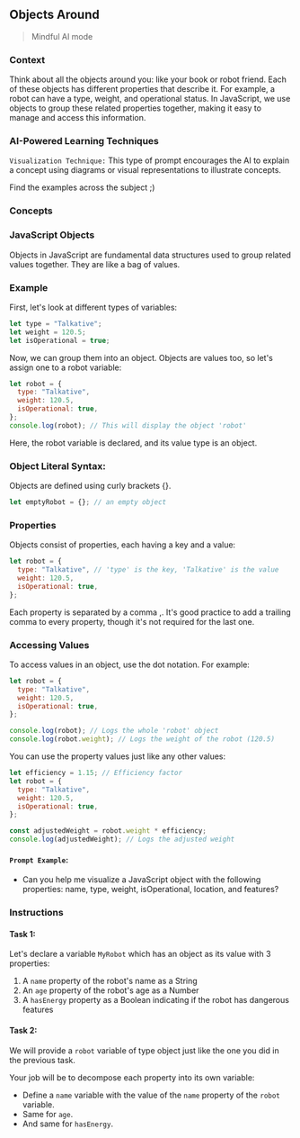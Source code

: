 ## Objects Around

> Mindful AI mode

### Context

Think about all the objects around you: like your book or robot friend. Each of these objects has different properties that describe it. For example, a robot can have a type, weight, and operational status. In JavaScript, we use objects to group these related properties together, making it easy to manage and access this information.

### AI-Powered Learning Techniques

`Visualization Technique:`
This type of prompt encourages the AI to explain a concept using diagrams or visual representations to illustrate concepts.

Find the examples across the subject ;)

### Concepts

### JavaScript Objects

Objects in JavaScript are fundamental data structures used to group related values together. They are like a bag of values.

### Example

First, let's look at different types of variables:

```js
let type = "Talkative";
let weight = 120.5;
let isOperational = true;
```

Now, we can group them into an object. Objects are values too, so let's assign one to a robot variable:

```js
let robot = {
  type: "Talkative",
  weight: 120.5,
  isOperational: true,
};
console.log(robot); // This will display the object 'robot'
```

Here, the robot variable is declared, and its value type is an object.

### Object Literal Syntax:

Objects are defined using curly brackets {}.

```js
let emptyRobot = {}; // an empty object
```

### Properties

Objects consist of properties, each having a key and a value:

```js
let robot = {
  type: "Talkative", // 'type' is the key, 'Talkative' is the value
  weight: 120.5,
  isOperational: true,
};
```

Each property is separated by a comma ,. It's good practice to add a trailing comma to every property, though it's not required for the last one.

### Accessing Values

To access values in an object, use the dot notation. For example:

```js
let robot = {
  type: "Talkative",
  weight: 120.5,
  isOperational: true,
};

console.log(robot); // Logs the whole 'robot' object
console.log(robot.weight); // Logs the weight of the robot (120.5)
```

You can use the property values just like any other values:

```js
let efficiency = 1.15; // Efficiency factor
let robot = {
  type: "Talkative",
  weight: 120.5,
  isOperational: true,
};

const adjustedWeight = robot.weight * efficiency;
console.log(adjustedWeight); // Logs the adjusted weight
```

#### **`Prompt Example`**:

- Can you help me visualize a JavaScript object with the following properties: name, type, weight, isOperational, location, and features?

### Instructions

#### Task 1:

Let's declare a variable `MyRobot` which has an object as its value with 3 properties:

1. A `name` property of the robot's name as a String
2. An `age` property of the robot's age as a Number
3. A `hasEnergy` property as a Boolean indicating if the robot has dangerous features

#### Task 2:

We will provide a `robot` variable of type object just like the one you did in the previous task.

Your job will be to decompose each property into its own variable:

- Define a `name` variable with the value of the `name` property of the `robot` variable.
- Same for `age`.
- And same for `hasEnergy`.
